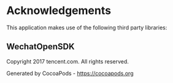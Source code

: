 # Acknowledgements
This application makes use of the following third party libraries:

## WechatOpenSDK

Copyright 2017 tencent.com. All rights reserved.

Generated by CocoaPods - https://cocoapods.org

